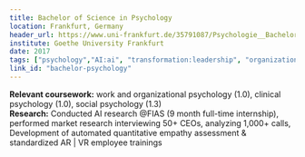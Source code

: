 ```yaml
---
title: Bachelor of Science in Psychology
location: Frankfurt, Germany
header_url: https://www.uni-frankfurt.de/35791087/Psychologie__Bachelor_of_Science
institute: Goethe University Frankfurt
date: 2017
tags: ["psychology","AI:ai", "transformation:leadership", "organizational learning:values", "cross-cultural agility:agility"]
link_id: "bachelor-psychology"
---
```

**Relevant coursework:** work and organizational psychology (1.0), clinical psychology (1.0), social psychology (1.3)<br>
**Research:** Conducted AI research @FIAS (9 month full-time internship), performed market research interviewing 50+ CEOs, analyzing 1,000+ calls, Development of automated quantitative empathy assessment & standardized AR | VR employee trainings